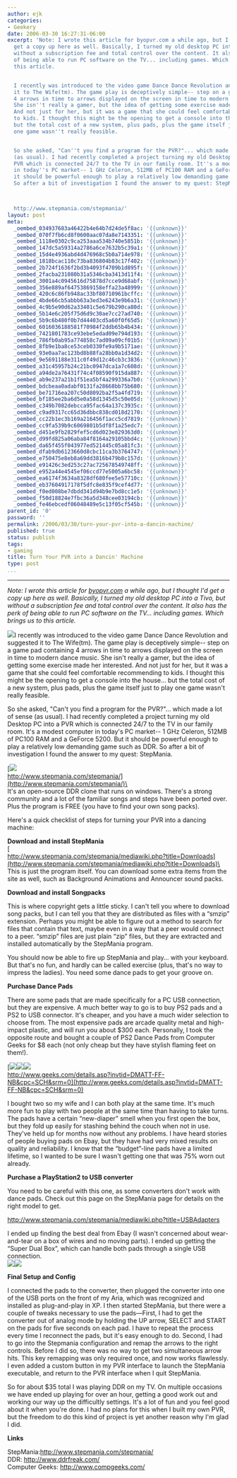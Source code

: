 ```yaml
---
author: ejk
categories:
- Geekery
date: 2006-03-30 16:27:31-06:00
excerpt: 'Note: I wrote this article for byopvr.com a while ago, but I thought I''d
  get a copy up here as well. Basically, I turned my old desktop PC into a Tivo, but
  without a subscription fee and total control over the content. It also has the perk
  of being able to run PC software on the TV... including games. Which brings us to
  this article.


  I recently was introduced to the video game Dance Dance Revolution and suggested
  it to The Wife(tm). The game play is deceptively simple-- step on a game pad containing
  4 arrows in time to arrows displayed on the screen in time to modern dance music.
  She isn''t really a gamer, but the idea of getting some exercise made her interested.
  And not just for her, but it was a game that she could feel comfortable recommending
  to kids. I thought this might be the opening to get a console into the house...
  but the total cost of a new system, plus pads, plus the game itself just to play
  one game wasn''t really feasible.


  So she asked, "Can''t you find a program for the PVR?"... which made a lot of sense
  (as usual). I had recently completed a project turning my old Desktop PC into a
  PVR which is connected 24/7 to the TV in our family room. It''s a modest computer
  in today''s PC market-- 1 GHz Celeron, 512MB of PC100 RAM and a GeForce 5200. But
  it should be powerful enough to play a relatively low demanding game such as DDR.
  So after a bit of investigation I found the answer to my quest: StepMania.



  http://www.stepmania.com/stepmania/'
layout: post
meta:
  _oembed_034937683a46422b4e64b7d24de5f8ac: '{{unknown}}'
  _oembed_070f7fb6cd8f0600aac07da8e7143351: '{{unknown}}'
  _oembed_1118e0302c9ca253aaa534b740e5851b: '{{unknown}}'
  _oembed_147dc5a59314a2786a6ce7632b5c39a1: '{{unknown}}'
  _oembed_15d4e4936abd4d476968c5b0a714e978: '{{unknown}}'
  _oembed_1818bcac110c73ba836804b83c17f402: '{{unknown}}'
  _oembed_2b724f1636f2bd3b4093f4709b1d895f: '{{unknown}}'
  _oembed_2facba231080b31a5346cba3413d11f4: '{{unknown}}'
  _oembed_3001a4c0945616d75878d7cce9d68abf: '{{unknown}}'
  _oembed_356e889af64753869158effa23a48999: '{{unknown}}'
  _oembed_420c6c86fb948ac33bf80710961bcffc: '{{unknown}}'
  _oembed_4bde66cb5abbb63a3ed3e6243e9b6a31: '{{unknown}}'
  _oembed_4c9b5e90d62a33401c5e679b290ca80d: '{{unknown}}'
  _oembed_5b14e6c205f75d6d9c30ae7cc27ad740: '{{unknown}}'
  _oembed_5b9c6b480f0b7d44403cd5a60f0f65d5: '{{unknown}}'
  _oembed_6016036188581f70984f2ddb65b4b434: '{{unknown}}'
  _oembed_7421801783ce93ebe5edad09e794d193: '{{unknown}}'
  _oembed_786fb0ab95a774858c7ad09a09cf01b5: '{{unknown}}'
  _oembed_8fb9e1ba8ce53ceb0330fe9a9b5171ae: '{{unknown}}'
  _oembed_93e0aa7ac123bd8b88fa28bb0a1d34d2: '{{unknown}}'
  _oembed_9e5691188e311c0f49d12c46cb3c3836: '{{unknown}}'
  _oembed_a31c45957b24c21bc0947dca1a7c608d: '{{unknown}}'
  _oembed_a94de2a76431f74c4f08590f915da887: '{{unknown}}'
  _oembed_ab9e237a21b1f51ea5bf4a299336a7b0: '{{unknown}}'
  _oembed_bdcbeaa0adabf0131fa28668bb75b680: '{{unknown}}'
  _oembed_be71716ea207c50d8092ba2f5a4fd719: '{{unknown}}'
  _oembed_bf185ee2ba6d5e0a58d1345d5c50e05d: '{{unknown}}'
  _oembed_c349b7082debcca95fac64a137c3935c: '{{unknown}}'
  _oembed_c9ad9317cc65d36dbbc838cd018d2170: '{{unknown}}'
  _oembed_cc22b1ec3b169a216456f1acc5cd7819: '{{unknown}}'
  _oembed_cc9fa539b9c6069801b5df8f1a25edc7: '{{unknown}}'
  _oembed_d451e9fb2829fef5cd6d023e829363d0: '{{unknown}}'
  _oembed_d99fd825a06aba84f8164a29105bbd4c: '{{unknown}}'
  _oembed_da65f455f043977ed521445c05a81fc3: '{{unknown}}'
  _oembed_dfab9db6123660d8cbc11ca3b3764747: '{{unknown}}'
  _oembed_e750475e8eb8a69dd3816b479b8c157d: '{{unknown}}'
  _oembed_e91426c3ed253c27ac725678549748ff: '{{unknown}}'
  _oembed_e952a44e4545ef06ccd77e5005a6bc58: '{{unknown}}'
  _oembed_ea6174f3634a8328df680fee5e57710c: '{{unknown}}'
  _oembed_eb37604917178f5dfc8e835f9cef4d77: '{{unknown}}'
  _oembed_f0ed008be7dbdd341d94b9e7bd8cc1e5: '{{unknown}}'
  _oembed_f50d18824e7fbc36a5d348cee03194cb: '{{unknown}}'
  _oembed_fe46ebcedf06048489e5c13f05cf545b: '{{unknown}}'
parent_id: '0'
password: ''
permalink: /2006/03/30/turn-your-pvr-into-a-dancin-machine/
published: true
status: publish
tags:
- gaming
title: Turn Your PVR into a Dancin' Machine
type: post
...
```

---

*Note: I wrote this article for [byopvr.com](http://www.byopvr.com) a while ago, but I thought I'd get a copy up here as well. Basically, I turned my old desktop PC into a Tivo, but without a subscription fee and total control over the content. It also has the perk of being able to run PC software on the TV... including games. Which brings us to this article.*

![](/assets/2006/03/ddr-06.jpg)I recently was introduced to the video game Dance Dance Revolution and suggested it to The Wife(tm). The game play is deceptively simple-- step on a game pad containing 4 arrows in time to arrows displayed on the screen in time to modern dance music. She isn't really a gamer, but the idea of getting some exercise made her interested. And not just for her, but it was a game that she could feel comfortable recommending to kids. I thought this might be the opening to get a console into the house... but the total cost of a new system, plus pads, plus the game itself just to play one game wasn't really feasible.

So she asked, "Can't you find a program for the PVR?"... which made a lot of sense (as usual). I had recently completed a project turning my old Desktop PC into a PVR which is connected 24/7 to the TV in our family room. It's a modest computer in today's PC market-- 1 GHz Celeron, 512MB of PC100 RAM and a GeForce 5200. But it should be powerful enough to play a relatively low demanding game such as DDR. So after a bit of investigation I found the answer to my quest: StepMania.

[![](/assets/2006/03/menu.gif)\
http://www.stepmania.com/stepmania/](http://www.stepmania.com/stepmania/)\
\
It's an open-source DDR clone that runs on windows. There's a strong community and a lot of the familiar songs and steps have been ported over. Plus the program is FREE (you have to find your own song packs).

Here's a quick checklist of steps for turning your PVR into a dancing machine:

**Download and install StepMania**\
[\
http://www.stepmania.com/stepmania/mediawiki.php?title=Downloads](http://www.stepmania.com/stepmania/mediawiki.php?title=Downloads)\
This is just the program itself. You can download some extra items from the site as well, such as Background Animations and Announcer sound packs.

**Download and install Songpacks**

This is where copyright gets a little sticky. I can't tell you where to download song packs, but I can tell you that they are distributed as files with a “smzip” extension. Perhaps you might be able to figure out a method to search for files that contain that text, maybe even in a way that a peer would connect to a peer. “smzip” files are just plain “zip” files, but they are extracted and installed automatically by the StepMania program.

You should now be able to fire up StepMania and play… with your keyboard. But that's no fun, and hardly can be called exercise (plus, that's no way to impress the ladies). You need some dance pads to get your groove on.

**Purchase Dance Pads**

There are some pads that are made specifically for a PC USB connection, but they are expensive. A much better way to go is to buy PS2 pads and a PS2 to USB connector. It's cheaper, and you have a much wider selection to choose from. The most expensive pads are arcade quality metal and high-impact plastic, and will run you about \$300 each. Personally, I took the opposite route and bought a couple of PS2 Dance Pads from Computer Geeks for \$8 each (not only cheap but they have stylish flaming feet on them!).

[![](/assets/2006/03/CON-DMATT-FF-NB-unit.gif)![](/assets/2006/03/CON-DMATT-FF-NB-box.gif)![](/assets/2006/03/CON-DMATT-FF-NB-soft.gif)\
http://www.geeks.com/details.asp?invtid=DMATT-FF-NB&cpc=SCH&srm=0](http://www.geeks.com/details.asp?invtid=DMATT-FF-NB&cpc=SCH&srm=0)

I bought two so my wife and I can both play at the same time. It's much more fun to play with two people at the same time than having to take turns. The pads have a certain “new-diaper” smell when you first open the box, but they fold up easily for stashing behind the couch when not in use. They've held up for months now without any problems. I have heard stories of people buying pads on Ebay, but they have had very mixed results on quality and reliability. I know that the “budget”-line pads have a limited lifetime, so I wanted to be sure I wasn't getting one that was 75% worn out already.

**Purchase a PlayStation2 to USB converter**

You need to be careful with this one, as some converters don't work with dance pads. Check out this page on the StepMania page for details on the right model to get.

<http://www.stepmania.com/stepmania/mediawiki.php?title=USBAdapters>

I ended up finding the best deal from Ebay (I wasn't concerned about wear-and-tear on a box of wires and no moving parts). I ended up getting the “Super Dual Box”, which can handle both pads through a single USB connection.\
![](/assets/2006/03/super-dual-box.jpg)![](/assets/2006/03/usb_RedOctaneSuperDualBox.jpg)

**Final Setup and Config**

I connected the pads to the converter, then plugged the converter into one of the USB ports on the front of my Aria, which was recognized and installed as plug-and-play in XP. I then started StepMania, but there were a couple of tweaks necessary to use the pads—First, I had to get the converter out of analog mode by holding the UP arrow, SELECT and START on the pads for five seconds on each pad. I have to repeat the process every time I reconnect the pads, but it's easy enough to do. Second, I had to go into the Stepmania configuration and remap the arrows to the right controls. Before I did so, there was no way to get two simultaneous arrow hits. This key remapping was only required once, and now works flawlessly. I even added a custom button in my PVR interface to launch the StepMania executable, and return to the PVR interface when I quit StepMania.

So for about \$35 total I was playing DDR on my TV. On multiple occasions we have ended up playing for over an hour, getting a good work out and working our way up the difficultly settings. It's a lot of fun and you feel good about it when you're done. I had no plans for this when I built my own PVR, but the freedom to do this kind of project is yet another reason why I'm glad I did.

**Links**

StepMania:<http://www.stepmania.com/stepmania/>\
DDR: <http://www.ddrfreak.com/>\
Computer Geeks: <http://www.compgeeks.com/>
